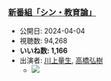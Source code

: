 ### [新番組「シン・教育論」](https://www.youtube.com/watch?v=ydQsBWzWXt8)
-   公開日: 2024-04-04
-   視聴数: 94,268
-   **いいね数: 1,166**
-   出演者: [川上量生](/rehacq_fan/people/川上量生 "wikilink"), [高橋弘樹](/rehacq_fan/people/高橋弘樹 "wikilink")
    - [![](https://img.youtube.com/vi/ydQsBWzWXt8/hqdefault.jpg)](https://www.youtube.com/watch?v=ydQsBWzWXt8)

